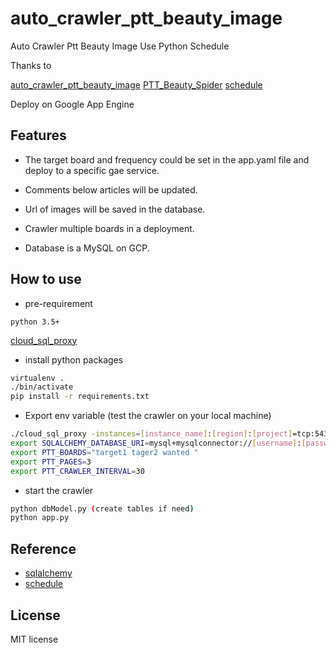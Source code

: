 # auto_crawler_ptt_beauty_image

Auto Crawler Ptt Beauty Image Use Python Schedule

Thanks to  

[auto_crawler_ptt_beauty_image](https://github.com/twtrubiks/auto_crawler_ptt_beauty_image)
[PTT_Beauty_Spider](https://github.com/twtrubiks/PTT_Beauty_Spider) 
[schedule](https://github.com/dbader/schedule)

Deploy on Google App Engine 

## Features

* The target board and frequency could be set in the app.yaml file and deploy to a specific gae service.

* Comments below articles will be updated.

* Url of images will be saved in the database.

* Crawler multiple boards in a deployment.

* Database is a MySQL on GCP.

## How to use

* pre-requirement

`python 3.5+`

[cloud_sql_proxy](https://cloud.google.com/sql/docs/mysql/sql-proxy)

* install python packages
```cmd
virtualenv .
./bin/activate
pip install -r requirements.txt
```

* Export env variable (test the crawler on your local machine)
```bash
./cloud_sql_proxy -instances=[instance_name]:[region]:[project]=tcp:5432
export SQLALCHEMY_DATABASE_URI=mysql+mysqlconnector://[username]:[password]@localhost:3306/database
export PTT_BOARDS="target1 tager2 wanted "
export PTT_PAGES=3
export PTT_CRAWLER_INTERVAL=30
```

* start the crawler
```bash
python dbModel.py (create tables if need)
python app.py
```

## Reference

* [sqlalchemy](http://docs.sqlalchemy.org/en/latest/intro.html)
* [schedule](https://github.com/dbader/schedule)

## License

MIT license
